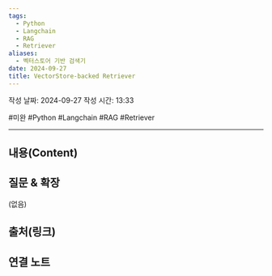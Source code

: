 ```yaml
---
tags:
  - Python
  - Langchain
  - RAG
  - Retriever
aliases:
  - 벡터스토어 기반 검색기
date: 2024-09-27
title: VectorStore-backed Retriever
---
```

작성 날짜: 2024-09-27
작성 시간: 13:33

#미완 #Python #Langchain #RAG #Retriever 

----
## 내용(Content)


## 질문 & 확장

(없음)

## 출처(링크)


## 연결 노트










